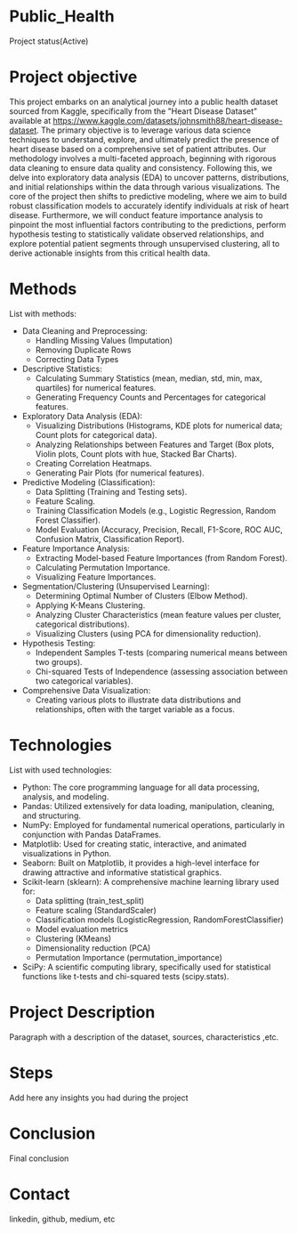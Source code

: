 # Public_Health
  Project status(Active)

# Project objective
  This project embarks on an analytical journey into a public health dataset sourced from Kaggle, specifically from the "Heart Disease Dataset" available at https://www.kaggle.com/datasets/johnsmith88/heart-disease-dataset. The primary objective is to leverage various data science techniques to understand, explore, and ultimately predict the presence of heart disease based on a comprehensive set of patient attributes. Our methodology involves a multi-faceted approach, beginning with rigorous data cleaning to ensure data quality and consistency. Following this, we delve into exploratory data analysis (EDA) to uncover patterns, distributions, and initial relationships within the data through various visualizations. The core of the project then shifts to predictive modeling, where we aim to build robust classification models to accurately identify individuals at risk of heart disease. Furthermore, we will conduct feature importance analysis to pinpoint the most influential factors contributing to the predictions, perform hypothesis testing to statistically validate observed relationships, and explore potential patient segments through unsupervised clustering, all to derive actionable insights from this critical health data.

# Methods
  List with methods:
  - Data Cleaning and Preprocessing:
    - Handling Missing Values (Imputation)
    - Removing Duplicate Rows
    - Correcting Data Types
  - Descriptive Statistics:
    - Calculating Summary Statistics (mean, median, std, min, max, quartiles) for numerical features.
    - Generating Frequency Counts and Percentages for categorical features.
  - Exploratory Data Analysis (EDA):
    - Visualizing Distributions (Histograms, KDE plots for numerical data; Count plots for categorical data).
    - Analyzing Relationships between Features and Target (Box plots, Violin plots, Count plots with hue, Stacked Bar Charts).
    - Creating Correlation Heatmaps.
    - Generating Pair Plots (for numerical features).
  - Predictive Modeling (Classification):
    - Data Splitting (Training and Testing sets).
    - Feature Scaling.
    - Training Classification Models (e.g., Logistic Regression, Random Forest Classifier).
    - Model Evaluation (Accuracy, Precision, Recall, F1-Score, ROC AUC, Confusion Matrix, Classification Report).
  - Feature Importance Analysis:
    - Extracting Model-based Feature Importances (from Random Forest).
    - Calculating Permutation Importance.
    - Visualizing Feature Importances.
  - Segmentation/Clustering (Unsupervised Learning):
    - Determining Optimal Number of Clusters (Elbow Method).
    - Applying K-Means Clustering.
    - Analyzing Cluster Characteristics (mean feature values per cluster, categorical distributions).
    - Visualizing Clusters (using PCA for dimensionality reduction).
  - Hypothesis Testing:
    - Independent Samples T-tests (comparing numerical means between two groups).
    - Chi-squared Tests of Independence (assessing association between two categorical variables).
  - Comprehensive Data Visualization:
    - Creating various plots to illustrate data distributions and relationships, often with the target variable as a focus.

# Technologies 
  List with used technologies:
  - Python: The core programming language for all data processing, analysis, and modeling.
  - Pandas: Utilized extensively for data loading, manipulation, cleaning, and structuring.
  - NumPy: Employed for fundamental numerical operations, particularly in conjunction with Pandas DataFrames.
  - Matplotlib: Used for creating static, interactive, and animated visualizations in Python.
  - Seaborn: Built on Matplotlib, it provides a high-level interface for drawing attractive and informative statistical graphics.
  - Scikit-learn (sklearn): A comprehensive machine learning library used for:
    - Data splitting (train_test_split)
    - Feature scaling (StandardScaler)
    - Classification models (LogisticRegression, RandomForestClassifier)
    - Model evaluation metrics
    - Clustering (KMeans)
    - Dimensionality reduction (PCA)
    - Permutation Importance (permutation_importance)
  - SciPy: A scientific computing library, specifically used for statistical functions like t-tests and chi-squared tests (scipy.stats).

# Project Description
  Paragraph with a description of the dataset, sources, characteristics ,etc.

# Steps
  Add here any insights you had during the project

# Conclusion
  Final conclusion
  
# Contact
  linkedin, github, medium, etc 